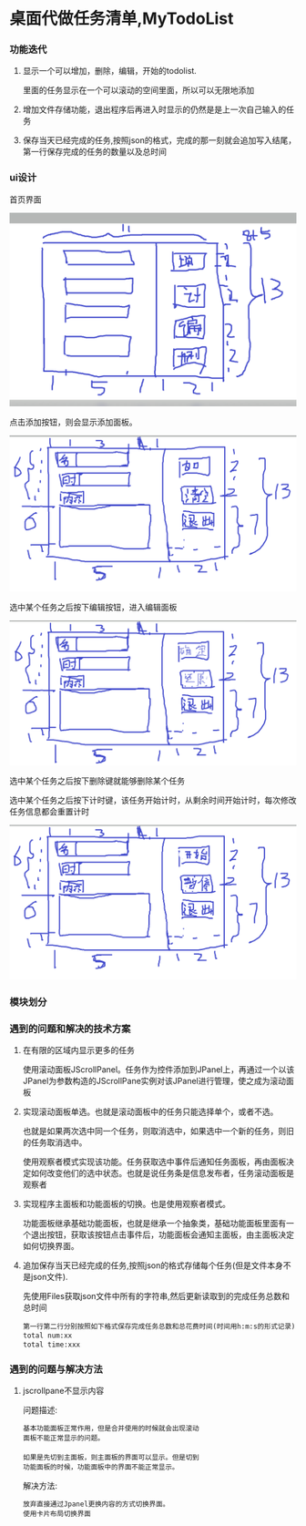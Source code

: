 # 桌面代做任务清单,MyTodoList

### 功能迭代

1. 显示一个可以增加，删除，编辑，开始的todolist.

   里面的任务显示在一个可以滚动的空间里面，所以可以无限地添加

2. 增加文件存储功能，退出程序后再进入时显示的仍然是是上一次自己输入的任务

3. 保存当天已经完成的任务,按照json的格式，完成的那一刻就会追加写入结尾，第一行保存完成的任务的数量以及总时间

### ui设计

首页界面

![](1656606539000.png)

点击添加按钮，则会显示添加面板。

![](1656606970000.png)

选中某个任务之后按下编辑按钮，进入编辑面板

![](1656607024000.png)

选中某个任务之后按下删除键就能够删除某个任务

选中某个任务之后按下计时键，该任务开始计时，从剩余时间开始计时，每次修改任务信息都会重置计时

![](1656607551000.png)

### 模块划分

### 遇到的问题和解决的技术方案

1. 在有限的区域内显示更多的任务

   使用滚动面板JScrollPanel。任务作为控件添加到JPanel上，再通过一个以该JPanel为参数构造的JScrollPane实例对该JPanel进行管理，使之成为滚动面板

2. 实现滚动面板单选。也就是滚动面板中的任务只能选择单个，或者不选。

   也就是如果两次选中同一个任务，则取消选中，如果选中一个新的任务，则旧的任务取消选中。

   使用观察者模式实现该功能。任务获取选中事件后通知任务面板，再由面板决定如何改变他们的选中状态。也就是说任务条是信息发布者，任务滚动面板是观察者

3. 实现程序主面板和功能面板的切换。也是使用观察者模式。

   功能面板继承基础功能面板，也就是继承一个抽象类，基础功能面板里面有一个退出按钮，获取该按钮点击事件后，功能面板会通知主面板，由主面板决定如何切换界面。

4. 追加保存当天已经完成的任务,按照json的格式存储每个任务(但是文件本身不是json文件).

   先使用Files获取json文件中所有的字符串,然后更新读取到的完成任务总数和总时间

   ```
   第一行第二行分别按照如下格式保存完成任务总数和总花费时间(时间用h:m:s的形式记录)
   total num:xx
   total time:xxx
   ```

### 遇到的问题与解决方法

1. jscrollpane不显示内容

   问题描述:

   ```javascript
   基本功能面板正常作用，但是合并使用的时候就会出现滚动
   面板不能正常显示的问题。
   
   如果是先切到主面板，则主面板的界面可以显示。但是切到
   功能面板的时候，功能面板中的界面不能正常显示。
   ```

   解决方法:

   ```javascript
   放弃直接通过Jpanel更换内容的方式切换界面。
   使用卡片布局切换界面
   ```